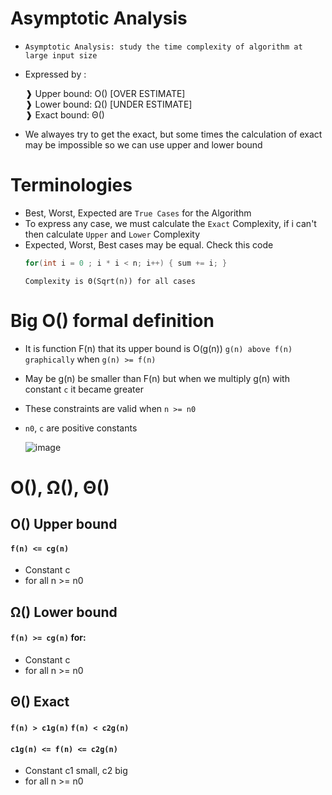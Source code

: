 # Asymptotic Analysis
- `Asymptotic Analysis: study the time complexity of algorithm at large input size`
-  Expressed by :<br>

    ❱ Upper bound: O() [OVER ESTIMATE] <br> 
    ❱ Lower bound: Ω() [UNDER ESTIMATE] <br>
    ❱ Exact bound: Θ() <br>
    
- We alwayes try to get the exact, but some times the calculation of exact may be impossible so we can use upper and lower bound
  
# Terminologies 
- Best, Worst, Expected are `True Cases` for the Algorithm
- To express any case, we must calculate the `Exact` Complexity, if i can't then calculate `Upper` and `Lower` Complexity
- Expected, Worst, Best cases may be equal. Check this code 
  ```cs
  for(int i = 0 ; i * i < n; i++) { sum += i; }
  ```
  `Complexity is Θ(Sqrt(n)) for all cases`

# Big O() formal definition
- It is function F(n) that its upper bound is O(g(n)) `g(n) above f(n) graphically` when `g(n) >= f(n)`
- May be g(n) be smaller than F(n) but when we multiply g(n) with constant `c` it became greater
- These constraints are valid when `n >= n0`
- `n0`, `c` are positive constants

    ![image](https://user-images.githubusercontent.com/99830416/221245227-d9315216-f9be-485f-97c6-7f743c5788be.png)

# O(), Ω(), Θ()

## O() Upper bound 
#### `f(n) <= cg(n)` 
- Constant c 
- for all n >= n0

## Ω() Lower bound
#### `f(n) >= cg(n)` for: <br>
- Constant c
- for all n >= n0 

## Θ() Exact
#### `f(n) > c1g(n)` `f(n) < c2g(n)`
#### `c1g(n) <= f(n) <= c2g(n)`
- Constant c1 small, c2 big
- for all n >= n0 
